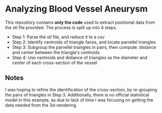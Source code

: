 # Analyzing Blood Vessel Aneurysm

This repository contains **only the code** used to extract positional data from the stl file provided.
The process is split up into 4 steps.

- Step 1: Parse the stl file, and reduce it to a csv
- Step 2: Identify centroids of triangle faces, and locate parrellel triangles
- Step 3: Subgroup the parrellel triangles in pairs, then compute: distance and center between the triangle's centroids
- Step 4: Use centroids and distance of triangles as the diameter and center of each cross-section of the vessel

## Notes
I was hoping to refine the identification of the cross-section, by re-grouping the pairs of triangles in Step 3. Additionally, there is no official statistical model in this example, as due to lack of time I was focusing on getting the data needed from the 3d-rendering.